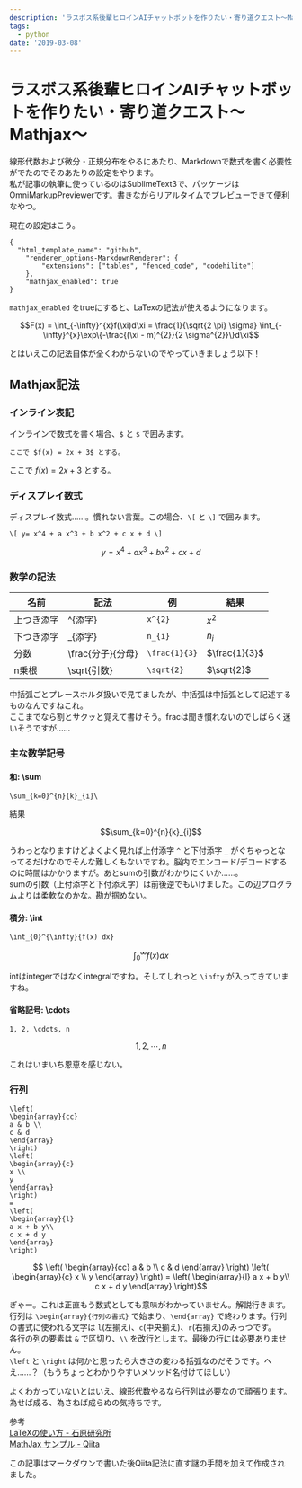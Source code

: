 ```yaml
---
description: 'ラスボス系後輩ヒロインAIチャットボットを作りたい・寄り道クエスト〜Mathjax〜'
tags:
  - python
date: '2019-03-08'
---
```

# ラスボス系後輩ヒロインAIチャットボットを作りたい・寄り道クエスト〜Mathjax〜
線形代数および微分・正規分布をやるにあたり、Markdownで数式を書く必要性がでたのでそのあたりの設定をやります。  
私が記事の執筆に使っているのはSublimeText3で、パッケージはOmniMarkupPreviewerです。書きながらリアルタイムでプレビューできて便利なやつ。  
  
現在の設定はこう。  
  
```
{
  "html_template_name": "github",
    "renderer_options-MarkdownRenderer": {
        "extensions": ["tables", "fenced_code", "codehilite"]
    },
    "mathjax_enabled": true
}
```  
  
`mathjax_enabled` をtrueにすると、LaTexの記法が使えるようになります。  
  
```math
F(x) = \int_{-\infty}^{x}f(\xi)d\xi 
     = \frac{1}{\sqrt{2 \pi} \sigma}
       \int_{-\infty}^{x}\exp\{-\frac{(\xi - m)^{2}}{2 \sigma^{2}}\}d\xi
```  
  
とはいえこの記法自体が全くわからないのでやっていきましょう以下！  
  
## Mathjax記法  
  
### インライン表記  
  
インラインで数式を書く場合、`$` と `$` で囲みます。  
  
```
ここで $f(x) = 2x + 3$ とする。
```  
  
ここで $f(x) = 2x + 3$ とする。  
  
### ディスプレイ数式  
  
ディスプレイ数式……。慣れない言葉。この場合、`\[` と `\]` で囲みます。  
  
```
\[ y= x^4 + a x^3 + b x^2 + c x + d \]
```  
  
```math
y= x^4 + a x^3 + b x^2 + c x + d 
```  
  
### 数学の記法  
  
|名前|記法|例|結果|  
|---|---|---|---|  
|上つき添字|^{添字}|`x^{2}`|$x^{2}$|  
|下つき添字|_{添字}|`n_{i}`|$n_{i}$|  
|分数|\frac{分子}{分母}|`\frac{1}{3}`|$\frac{1}{3}$|  
|n乗根|\sqrt{引数}|`\sqrt{2}`|$\sqrt{2}$|  
  
中括弧ごとプレースホルダ扱いで見てましたが、中括弧は中括弧として記述するものなんですねこれ。  
ここまでなら割とサクッと覚えて書けそう。fracは聞き慣れないのでしばらく迷いそうですが……  
  
### 主な数学記号  
  
#### 和: \sum  
  
```
\sum_{k=0}^{n}{k}_{i}\
```  
結果  
  
```math
\sum_{k=0}^{n}{k}_{i}
```  
  
うわっとなりますけどよくよく見れば上付添字 `^` と下付添字 `_` がぐちゃっとなってるだけなのでそんな難しくもないですね。脳内でエンコード/デコードするのに時間はかかりますが。あとsumの引数がわかりにくいか……。  
sumの引数（上付添字と下付添え字）は前後逆でもいけました。この辺プログラムよりは柔軟なのかな。勘が掴めない。  
  
#### 積分: \int  
```
\int_{0}^{\infty}{f(x) dx}
```  
  
```math
\int_{0}^{\infty}{f(x) dx}
```  
  
intはintegerではなくintegralですね。そしてしれっと `\infty` が入ってきていますね。  
  
#### 省略記号: \cdots  
  
```
1, 2, \cdots, n
```  
  
```math
1, 2, \cdots, n
```  
  
これはいまいち恩恵を感じない。  
  
### 行列  
  
```
\left(  
\begin{array}{cc}
a & b \\
c & d
\end{array}
\right)
\left(
\begin{array}{c}
x \\
y
\end{array}
\right)
=
\left(
\begin{array}{l}
a x + b y\\
c x + d y
\end{array}
\right)
```  
  
```math
  \left(  
  \begin{array}{cc}
  a & b \\
  c & d
  \end{array}
  \right)
  \left(
  \begin{array}{c}
  x \\
  y
  \end{array}
  \right)
  =
  \left(
  \begin{array}{l}
  a x + b y\\
  c x + d y
  \end{array}
  \right)
```  
  
ぎゃー。これは正直もう数式としても意味がわかっていません。解説行きます。  
行列は `\begin{array}{行列の書式}` で始まり、`\end{array}` で終わります。行列の書式に使われる文字は `l`(左揃え)、`c`(中央揃え)、`r`(右揃え)のみっつです。  
各行の列の要素は `&` で区切り、`\\` を改行とします。最後の行には必要ありません。  
`\left` と `\right` は何かと思ったら大きさの変わる括弧なのだそうです。へえ……？（もうちょっとわかりやすいメソッド名付けてほしい）  
  
よくわかっていないとはいえ、線形代数やるなら行列は必要なので頑張ります。為せば成る、為さねば成らぬの気持ちです。  
  
参考  
[LaTeXの使い方 - 石原研究所](http://www.ishilab.net/~ishihara/LaTeX/index.html)  
[MathJax サンプル - Qiita](https://qiita.com/xolmon/items/f581bf6e1dc5426c8853)  
  
この記事はマークダウンで書いた後Qiita記法に直す謎の手間を加えて作成されました。  
